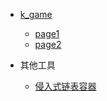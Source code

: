 
* [k_game](/k_game/)
  * [page1](/k_game/page1)
  * [page2](/k_game/page2)

* 其他工具
  * [侵入式链表容器](/k_list/)
